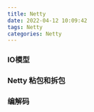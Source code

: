 ```yaml
---
title: Netty
date: 2022-04-12 10:09:42
tags: Netty
categories: Netty
---
```



### IO模型
### Netty 粘包和拆包
### 编解码